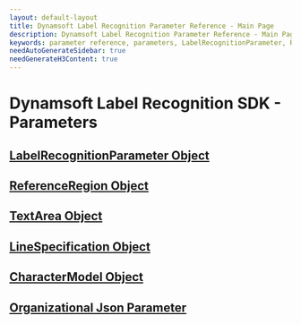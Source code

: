 ```yaml
---
layout: default-layout
title: Dynamsoft Label Recognition Parameter Reference - Main Page
description: Dynamsoft Label Recognition Parameter Reference - Main Page
keywords: parameter reference, parameters, LabelRecognitionParameter, ReferenceRegion, TextArea, LineSpecification, CharacterModel
needAutoGenerateSidebar: true
needGenerateH3Content: true
---
```



# Dynamsoft Label Recognition SDK - Parameters

## [LabelRecognitionParameter Object](label-recognition-parameter/index.md)

## [ReferenceRegion Object](reference-region/index.md)

## [TextArea Object](text-area/index.md)

## [LineSpecification Object](line-specification/index.md)

## [CharacterModel Object](character-model/index.md)

## [Organizational Json Parameter](organizational-json-parameter.md)

